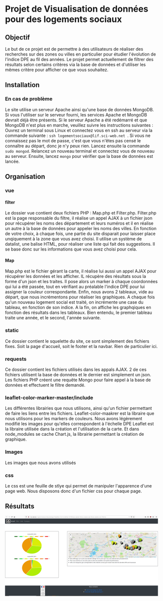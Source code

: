# Projet de Visualisation de données pour des logements sociaux

## Objectif
Le but de ce projet est de permettre à des utilisateurs de réaliser des recherches sur des zones ou villes en particulier pour étudier l'évolution de l'indice DPE au fil des années.
Le projet permet actuellement de filtrer des résultats selon certains critères via la base de données et d'utiliser les mêmes critère pour afficher ce que vous souhaitez. 


## Installation
### En cas de problème
Le site utilise un serveur Apache ainsi qu'une base de données MongoDB. Si vous l'utiliser sur le serveur fourni, les services Apache et MongoDB devrait déjà être présents. 
Si le serveur Apache a été redémarré et que MongoDB n'est plus en marche, veuillez suivre les instructions suivantes :
Ouvrez un terminal sous Linux et connectez vous en ssh au serveur via la commande suivante : `ssh logementsociaux@lif.sci-web.net `.
Si vous ne connaissez pas le mot de passe, c'est que vous n'êtes pas censé le connaître au départ, donc je n'y peux rien. 
Lancez ensuite la commande `sudo mongod`. Relancez un nouveau terminal et connectez vous de nouveau au serveur. 
Ensuite, lancez `mongo` pour vérifier que la base de données est lancée. 

## Organisation 

### vue
#### filter
Le dossier vue contient deux fichiers PHP : Map.php et Filter.php. Filter.php est la page responsable du filtre, il réalise un appel AJAX à un fichier json pour récupérer les noms des département et leurs numéros et il en réalise un autre à la base de données pour appeler les noms des villes.
En fonction de votre choix, à chaque fois, une partie du site disparait pour laisser place unqiquement à la zone que vous avez choisi.
Il utilise un système de datalist, une balise HTML, pour réaliser une liste qui fait des suggestions. Il se base donc sur les informations que vous avez choisi pour cela.
#### Map
Map.php est le fichier gérant la carte, il réalise lui aussi un appel AJAX pour récupérer les données et les afficher.
IL récupère des résultats sous la forme d'un json et les traites. Il pose alors un marker à chaque coordonnées qui lui a été passée, tout en vérifiant au préalable l'indice DPE pour lui assigner la couleur correspondante.
Enfin, nous avons 2 tableaux, vide au départ, que nous incrémentons pour réaliser les graphiques. A chaque fois qu'un nouveau logement social est traité, on incrémente une case du tableau, en fonction de son indice. A la fin, on affiche les graphqiques en fonction des résultats dans les tableaux. Bien entendu, le premier tableau traite une année, et le second, l'année suivante.

### static
Ce dossier contient le squelette du site, ce sont simplement des fichiers fixes. Soit la page d'accueil, soit le footer et la navbar.
Rien de particulier ici.


### requests
Ce dossier contient les fichiers utilisés dans les appals AJAX. 2 de ces fichiers utilisent la base de données et le dernier est simplement un json.
Les fichiers PHP créent une requête Mongo pour faire appel à la base de données et effectuent le filtre demandé. 

### leaflet-color-marker-master/include
Les différentes librairies que nous utilisons, ainsi qu'un fichier permettant de faire les liens entre les fichiers.
Leaflet-color-maakrer est la libraire que nous utilisons pour les markers de couleurs. Nous avons légèrement modifié les images pour qu'elles correspondent à l'échelle DPE
Leaflet est la libraire utilisée dans la création et l'utilisation de la carte.
Et dans node_modules se cache Chart.js, la librairie permettant la création de graphique.

### Images
Les images que nous avons utilisés

### css
Le css est une feuille de stlye qui permet de manipuler l'apparence d'une page web. Nous disposons donc d'un fichier css pour chaque page.


## Résultats
![Image Résultat](/Images/Capture.PNG?raw=true)
